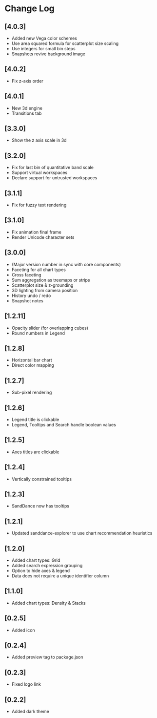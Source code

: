 # Change Log

## [4.0.3]
- Added new Vega color schemes
- Use area squared formula for scatterplot size scaling
- Use integers for small bin steps
- Snapshots revive background image

## [4.0.2]
- Fix z-axis order

## [4.0.1]
- New 3d engine
- Transitions tab

## [3.3.0]
- Show the z axis scale in 3d

## [3.2.0]
- Fix for last bin of quantitative band scale
- Support virtual workspaces
- Declare support for untrusted workspaces

## [3.1.1]
- Fix for fuzzy text rendering 

## [3.1.0]
- Fix animation final frame 
- Render Unicode character sets 

## [3.0.0]
- (Major version number in sync with core components)
- Faceting for all chart types
- Cross faceting
- Sum aggregation as treemaps or strips
- Scatterplot size & z-grounding
- 3D lighting from camera position
- History undo / redo
- Snapshot notes

## [1.2.11]
- Opacity slider (for overlapping cubes)
- Round numbers in Legend

## [1.2.8]
- Horizontal bar chart
- Direct color mapping

## [1.2.7]
- Sub-pixel rendering

## [1.2.6]
- Legend title is clickable
- Legend, Tooltips and Search handle boolean values

## [1.2.5]
- Axes titles are clickable

## [1.2.4]
- Vertically constrained tooltips

## [1.2.3]
- SandDance now has tooltips

## [1.2.1]
- Updated sanddance-explorer to use chart recommendation heuristics

## [1.2.0]
- Added chart types: Grid
- Added search expression grouping
- Option to hide axes & legend
- Data does not require a unique identifier column

## [1.1.0]
- Added chart types: Density & Stacks

## [0.2.5]
- Added icon

## [0.2.4]
- Added preview tag to package.json

## [0.2.3]
- Fixed logo link

## [0.2.2]
- Added dark theme
